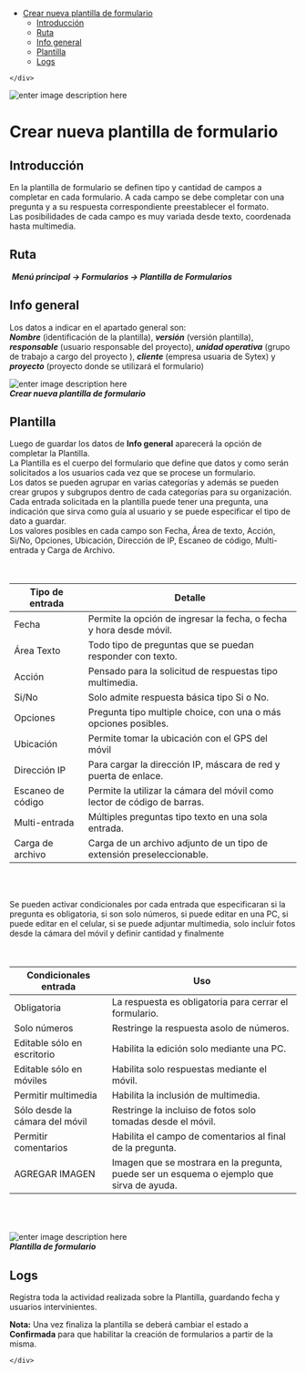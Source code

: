 <!DOCTYPE html>
<html>

<head>
  <meta charset="utf-8">
  <meta name="viewport" content="width=device-width, initial-scale=1.0">
  <title>01 - Crear Plantillas de Formulario</title>
  <link rel="stylesheet" href="https://stackedit.io/style.css" />
</head>

<body class="stackedit">
  <div class="stackedit__left">
    <div class="stackedit__toc">
      
<ul>
<li><a href="#crear-nueva-plantilla-de-formulario">Crear nueva plantilla de formulario</a>
<ul>
<li><a href="#introducción">Introducción</a></li>
<li><a href="#ruta">Ruta</a></li>
<li><a href="#info-general">Info general</a></li>
<li><a href="#plantilla">Plantilla</a></li>
<li><a href="#logs">Logs</a></li>
</ul>
</li>
</ul>

    </div>
  </div>
  <div class="stackedit__right">
    <div class="stackedit__html">
      <p><img src="https://lh3.googleusercontent.com/d027cMG3gB4nnuqlggwqnvSp6T1mW4mQ-J5kjMEohn41LpAPEMFie762QlL7-YFOIpccHFUuNKgs=s150" alt="enter image description here"></p>
<h1 id="crear-nueva-plantilla-de-formulario">Crear nueva plantilla de formulario</h1>
<h2 id="introducción">Introducción</h2>
<p>En la plantilla de formulario se definen tipo y cantidad de campos a completar en cada formulario. A cada campo se debe completar con una pregunta y a su respuesta correspondiente preestablecer el formato.<br>
Las posibilidades de cada campo es muy variada desde texto, coordenada hasta multimedia.</p>
<h2 id="ruta">Ruta</h2>
<p><img src="https://lh3.googleusercontent.com/_8g3nwbU6wMsKvE-z31xbdPyKkHPMmn3TtStRMEgM9V5DvojGaIMkEjjO3ox1U9cF0JaOMl4Ohzd=s18" alt=""> <em><strong>Menú principal -&gt; Formularios -&gt; Plantilla de Formularios</strong></em></p>
<h2 id="info-general">Info general</h2>
<p>Los datos a indicar en el apartado general son:<br>
<em><strong>Nombre</strong></em> (identificación de la plantilla), <em><strong>versión</strong></em> (versión plantilla), <em><strong>responsable</strong></em> (usuario responsable del proyecto), <em><strong>unidad operativa</strong></em> (grupo de trabajo a cargo del proyecto ), <em><strong>cliente</strong></em> (empresa usuaria de Sytex) y <em><strong>proyecto</strong></em> (proyecto donde se utilizará el formulario)</p>
<p><img src="https://lh3.googleusercontent.com/1YSdDxkGCXe1HDNFwo45_l5cgsXEqh9eVzObLEyZrMBiI12kh1dIFxDyoGnkQVjCGXF-rrsrs0c" alt="enter image description here" title="Plantilla Formulario"><br>
<em><strong>Crear nueva plantilla de formulario</strong></em></p>
<h2 id="plantilla">Plantilla</h2>
<p>Luego de guardar los datos de <strong>Info general</strong> aparecerá la opción de completar la Plantilla.<br>
La Plantilla es el cuerpo del formulario que define que datos y como serán  solicitados a los usuarios cada vez que se procese un formulario.<br>
Los datos se pueden agrupar en varias categorías y además se pueden crear grupos y subgrupos dentro de cada categorías para su organización.<br>
Cada entrada solicitada en la plantilla puede tener una pregunta, una indicación que sirva como guía al usuario y se puede especificar el tipo de dato a guardar.<br>
Los valores posibles en cada campo son Fecha, Área de texto, Acción, Si/No, Opciones, Ubicación, Dirección de IP, Escaneo de código, Multi-entrada y Carga de Archivo.<br>
<br><br></p>

<table>
<thead>
<tr>
<th>Tipo de entrada</th>
<th>Detalle</th>
</tr>
</thead>
<tbody>
<tr>
<td>Fecha</td>
<td>Permite la opción de ingresar la fecha, o fecha y hora desde móvil.</td>
</tr>
<tr>
<td>Área Texto</td>
<td>Todo tipo de preguntas que se puedan responder con texto.</td>
</tr>
<tr>
<td>Acción</td>
<td>Pensado para la solicitud de respuestas tipo multimedia.</td>
</tr>
<tr>
<td>Si/No</td>
<td>Solo admite respuesta básica tipo Si o No.</td>
</tr>
<tr>
<td>Opciones</td>
<td>Pregunta tipo multiple choice, con una o más opciones posibles.</td>
</tr>
<tr>
<td>Ubicación</td>
<td>Permite tomar la ubicación con el GPS del móvil</td>
</tr>
<tr>
<td>Dirección IP</td>
<td>Para cargar la dirección IP, máscara de red  y puerta de enlace.</td>
</tr>
<tr>
<td>Escaneo de código</td>
<td>Permite la utilizar la cámara del móvil como lector de código de barras.</td>
</tr>
<tr>
<td>Multi-entrada</td>
<td>Múltiples preguntas tipo texto en una sola entrada.</td>
</tr>
<tr>
<td>Carga de archivo</td>
<td>Carga de un archivo adjunto de un tipo de extensión preseleccionable.</td>
</tr>
</tbody>
</table><p><br><br></p>
<p>Se pueden activar condicionales por cada entrada que especificaran si la pregunta es obligatoria, si son solo números, si puede editar en una PC, si puede editar en el celular, si se puede adjuntar multimedia, solo incluir fotos desde la cámara del móvil y definir cantidad y finalmente<br>
<br><br></p>

<table>
<thead>
<tr>
<th>Condicionales entrada</th>
<th>Uso</th>
</tr>
</thead>
<tbody>
<tr>
<td>Obligatoria</td>
<td>La respuesta es obligatoria para cerrar el formulario.</td>
</tr>
<tr>
<td>Solo números</td>
<td>Restringe la respuesta asolo de números.</td>
</tr>
<tr>
<td>Editable sólo en escritorio</td>
<td>Habilita la edición solo mediante una PC.</td>
</tr>
<tr>
<td>Editable sólo en móviles</td>
<td>Habilita solo respuestas mediante el móvil.</td>
</tr>
<tr>
<td>Permitir multimedia</td>
<td>Habilita la inclusión de multimedia.</td>
</tr>
<tr>
<td>Sólo desde la cámara del móvil</td>
<td>Restringe la incluiso de fotos solo tomadas desde el móvil.</td>
</tr>
<tr>
<td>Permitir comentarios</td>
<td>Habilita el campo de comentarios al final de la pregunta.</td>
</tr>
<tr>
<td>AGREGAR IMAGEN</td>
<td>Imagen que se mostrara en la pregunta, puede ser un esquema o ejemplo que sirva de ayuda.</td>
</tr>
</tbody>
</table><p><br><br><br>
<img src="https://lh3.googleusercontent.com/jH43PtvGJvdDxTwOp9KaGGTXRYC9cIK25x1g4cGtZEpgLgOES8jnnj803yYVISUtzSkI-AyfIYw" alt="enter image description here" title="Plantilla Formulario - Plantilla"><br>
<em><strong>Plantilla de formulario</strong></em></p>
<h2 id="logs">Logs</h2>
<p>Registra toda la actividad realizada sobre la Plantilla, guardando fecha y usuarios intervinientes.</p>
<p><strong>Nota:</strong> Una vez finaliza la plantilla se deberá cambiar el estado a <strong>Confirmada</strong> para que habilitar la creación de formularios a partir de la misma.</p>

    </div>
  </div>
</body>

</html>
